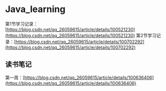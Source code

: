 # Java_learning
第1节学习记录：[https://blog.csdn.net/qq_26059615/article/details/100521230](https://blog.csdn.net/qq_26059615/article/details/100521230)
第2节学习记录：[https://blog.csdn.net/qq_26059615/article/details/100702292](https://blog.csdn.net/qq_26059615/article/details/100702292)

## 读书笔记
第一周：[https://blog.csdn.net/qq_26059615/article/details/100636406](https://blog.csdn.net/qq_26059615/article/details/100636406)
